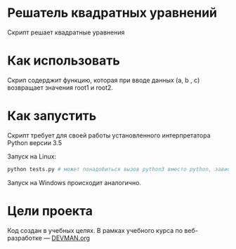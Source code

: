 # Решатель квадратных уравнений

Скрипт решает квадратные уравнения

# Как использовать

Скрип содерджит функцию, которая при вводе данных (a, b , c) возвращает значения root1 и root2.

# Как запустить

Скрипт требует для своей работы установленного интерпретатора Python версии 3.5

Запуск на Linux:

```bash
python tests.py # может понадобиться вызов python3 вместо python, зависит от настроек операционной системы
```

Запуск на Windows происходит аналогично.

# Цели проекта

Код создан в учебных целях. В рамках учебного курса по веб-разработке ― [DEVMAN.org](https://devman.org)
